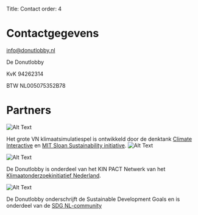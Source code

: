 Title: Contact
order: 4

# Contactgegevens

[info@donutlobby.nl](mailto:info@donutlobby.nl)

De Donutlobby

KvK 94262314

BTW NL005075352B78

# Partners

![Alt Text]({static}/images/ci.png)

Het grote VN klimaatsimulatiespel is ontwikkeld door de denktank [Climate Interactive](https://climateinteractive.org) en [MIT Sloan Sustainability initiative](https://mitsloan.mit.edu/sustainability-initiative/welcome).
![Alt Text]({static}/images/mit.png)

![Alt Text]({static}/images/kin.svg)

De Donutlobby is onderdeel van het KIN PACT Netwerk van het [Klimaatonderzoekinitiatief Nederland](https://www.nwo.nl/kin).

![Alt Text]({static}/images/sdg.png)

De Donutlobby onderschrijft de Sustainable Development Goals en is onderdeel van de [SDG NL-community](https://www.sdgnederland.nl/)

